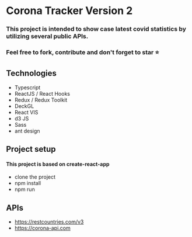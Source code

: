 # Corona Tracker Version 2

### This project is intended to show case latest covid statistics by utilizing several public APIs.

### Feel free to fork, contribute and don't forget to star ⭐

## Technologies

-   Typescript
-   ReactJS / React Hooks
-   Redux / Redux Toolkit
-   DeckGL
-   React VIS
-   d3 JS
-   Sass
-   ant design

## Project setup

#### This project is based on create-react-app

-   clone the project
-   npm install
-   npm run

## APIs

-   https://restcountries.com/v3
-   https://corona-api.com
